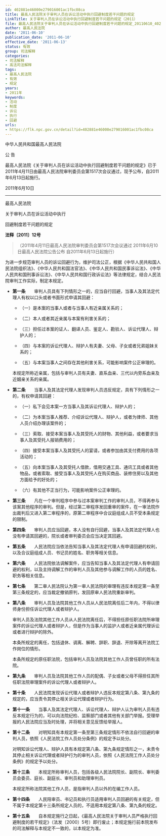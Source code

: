 ```yaml
---
id: 402881e46000e279016001ac1fbc08ca
title: 最高人民法院关于审判人员在诉讼活动中执行回避制度若干问题的规定
LinkTitle: 关于审判人员在诉讼活动中执行回避制度若干问题的规定（2011）
file: 最高人民法院关于审判人员在诉讼活动中执行回避制度若干问题的规定_20110610_402881e46000e279016001ac1fbc08ca.docx
author: 最高人民法院
date: '2011-06-10'
publication_date: '2011-06-10'
effective_date: '2011-06-13'
status: 有效
group: 司法解释
categories:
- 司法解释
- 高法司法解释
tags:
- 最高人民法院
- 有效
- 规定
years:
- 2011年
keywords:
- 活动
- 制度
- 诉讼
- 执行
- 回避
urls:
- https://flk.npc.gov.cn/detail?id=402881e46000e279016001ac1fbc08ca
---
```


中华人民共和国最高人民法院

公 告

最高人民法院《关于审判人员在诉讼活动中执行回避制度若干问题的规定》已于2011年4月11日由最高人民法院审判委员会第1517次会议通过，现予公布，自2011年6月13日起施行。

2011年6月10日

---

最高人民法院

关于审判人员在诉讼活动中执行

回避制度若干问题的规定

**法释〔2011〕12号**

> （2011年4月11日最高人民法院审判委员会第1517次会议通过 2011年6月10日最高人民法院公告公布 自2011年6月13日起施行）

为进一步规范审判人员的诉讼回避行为，维护司法公正，根据《中华人民共和国人民法院组织法》、《中华人民共和国法官法》、《中华人民共和国民事诉讼法》、《中华人民共和国刑事诉讼法》、《中华人民共和国行政诉讼法》等法律规定，结合人民法院审判工作实际，制定本规定。

- **第一条**　　审判人员具有下列情形之一的，应当自行回避，当事人及其法定代理人有权以口头或者书面形式申请其回避：

  - （一）是本案的当事人或者与当事人有近亲属关系的；

  - （二）本人或者其近亲属与本案有利害关系的；

  - （三）担任过本案的证人、翻译人员、鉴定人、勘验人、诉讼代理人、辩护人的；

  - （四）与本案的诉讼代理人、辩护人有夫妻、父母、子女或者兄弟姐妹关系的；

  - （五）与本案当事人之间存在其他利害关系，可能影响案件公正审理的。

  本规定所称近亲属，包括与审判人员有夫妻、直系血亲、三代以内旁系血亲及近姻亲关系的亲属。

- **第二条**　　当事人及其法定代理人发现审判人员违反规定，具有下列情形之一的，有权申请其回避：

  - （一）私下会见本案一方当事人及其诉讼代理人、辩护人的；

  - （二）为本案当事人推荐、介绍诉讼代理人、辩护人，或者为律师、其他人员介绍办理该案件的；

  - （三）索取、接受本案当事人及其受托人的财物、其他利益，或者要求当事人及其受托人报销费用的；

  - （四）接受本案当事人及其受托人的宴请，或者参加由其支付费用的各项活动的；

  - （五）向本案当事人及其受托人借款，借用交通工具、通讯工具或者其他物品，或者索取、接受当事人及其受托人在购买商品、装修住房以及其他方面给予的好处的；

  - （六）有其他不正当行为，可能影响案件公正审理的。

- **第三条**　　凡在一个审判程序中参与过本案审判工作的审判人员，不得再参与该案其他程序的审判。但是，经过第二审程序发回重审的案件，在一审法院作出裁判后又进入第二审程序的，原第二审程序中合议庭组成人员不受本条规定的限制。

- **第四条**　　审判人员应当回避，本人没有自行回避，当事人及其法定代理人也没有申请其回避的，院长或者审判委员会应当决定其回避。

- **第五条**　　人民法院应当依法告知当事人及其法定代理人有申请回避的权利，以及合议庭组成人员、书记员的姓名、职务等相关信息。

- **第六条**　　人民法院依法调解案件，应当告知当事人及其法定代理人有申请回避的权利，以及主持调解工作的审判人员及其他参与调解工作的人员的姓名、职务等相关信息。

- **第七条**　　第二审人民法院认为第一审人民法院的审理有违反本规定第一条至第三条规定的，应当裁定撤销原判，发回原审人民法院重新审判。

- **第八条**　　审判人员及法院其他工作人员从人民法院离任后二年内，不得以律师身份担任诉讼代理人或者辩护人。

  审判人员及法院其他工作人员从人民法院离任后，不得担任原任职法院所审理案件的诉讼代理人或者辩护人，但是作为当事人的监护人或者近亲属代理诉讼或者进行辩护的除外。

  本条所规定的离任，包括退休、调离、解聘、辞职、辞退、开除等离开法院工作岗位的情形。

  本条所规定的原任职法院，包括审判人员及法院其他工作人员曾任职的所有法院。

- **第九条**　　审判人员及法院其他工作人员的配偶、子女或者父母不得担任其所任职法院审理案件的诉讼代理人或者辩护人。

- **第十条**　　人民法院发现诉讼代理人或者辩护人违反本规定第八条、第九条的规定的，应当责令其停止相关诉讼代理或者辩护行为。

- **第十一条**　　当事人及其法定代理人、诉讼代理人、辩护人认为审判人员有违反本规定行为的，可以向法院纪检、监察部门或者其他有关部门举报。受理举报的人民法院应当及时处理，并将相关意见反馈给举报人。

- **第十二条**　　对明知具有本规定第一条至第三条规定情形不依法自行回避的审判人员，依照《人民法院工作人员处分条例》的规定予以处分。

  对明知诉讼代理人、辩护人具有本规定第八条、第九条规定情形之一，未责令其停止相关诉讼代理或者辩护行为的审判人员，依照《人民法院工作人员处分条例》的规定予以处分。

- **第十三条**　　本规定所称审判人员，包括各级人民法院院长、副院长、审判委员会委员、庭长、副庭长、审判员和助理审判员。

  本规定所称法院其他工作人员，是指审判人员以外的在编工作人员。

- **第十四条**　　人民陪审员、书记员和执行员适用审判人员回避的有关规定，但不属于本规定第十三条所规定人员的，不适用本规定第八条、第九条的规定。

- **第十五条**　　自本规定施行之日起，《最高人民法院关于审判人员严格执行回避制度的若干规定》（法发〔2000〕5号）即行废止；本规定施行前本院发布的司法解释与本规定不一致的，以本规定为准。
